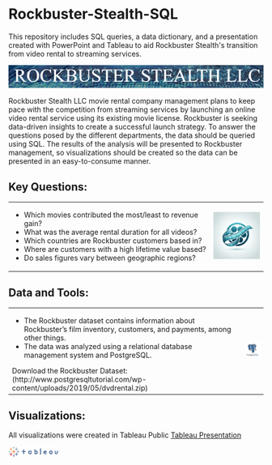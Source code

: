 # Rockbuster-Stealth-SQL
This repository includes SQL queries, a data dictionary, and a presentation created with PowerPoint and Tableau to aid Rockbuster Stealth's transition from video rental to streaming services.

<div align="left">
  <img src="https://github.com/Tiffkinn/Rockbuster-Stealth-SQL/blob/main/images/Rockbuster_title.png" alt="Instacart-Basket-Analysis-Python Logo" width="600">
</div>

Rockbuster Stealth LLC movie rental company management plans to keep pace with the competition from streaming services by launching an online video rental service using its existing movie license.
Rockbuster is seeking data-driven insights to create a successful launch strategy. 
To answer the questions posed by the different departments, the data should be queried using SQL. 
The results of the analysis will be presented to Rockbuster management, so visualizations should be created so the data can be presented in an easy-to-consume manner. 

## Key Questions:

<table>
  <tr>
    <td>
      <ul>
        <li>Which movies contributed the most/least to revenue gain?</li>
        <li>What was the average rental duration for all videos?</li>
        <li>Which countries are Rockbuster customers based in?</li>
        <li>Where are customers with a high lifetime value based?</li>
        <li>Do sales figures vary between geographic regions?</li>
      </ul>
    </td>
    <td>
      <img src="https://github.com/Tiffkinn/Rockbuster-Stealth-SQL/blob/main/images/Rockbuster_reel.jpg" alt="Film Reel Logo" width="100">
    </td>
  </tr>
</table>

## Data and Tools:

<table>
  <tr>
    <td>
      <ul>
        <li>The Rockbuster dataset contains information about Rockbuster’s film inventory, customers, and payments, among other things.</li>
      <li>The data was analyzed using a relational database management system and PostgreSQL.</li>
      </ul>
      Download the Rockbuster Dataset: (http://www.postgresqltutorial.com/wp-content/uploads/2019/05/dvdrental.zip)
    </td>
    <td>
      <img src="https://github.com/Tiffkinn/Rockbuster-Stealth-SQL/blob/main/images/SQL_image.png" alt="SQL Logo" width="100">
    </td>
  </tr>
</table>


## Visualizations:
All visualizations were created in Tableau Public [Tableau Presentation](https://public.tableau.com/app/profile/tiffany.kinney/viz/Rockbuster3-10TiffKinney/Story1)

<img src="https://github.com/Tiffkinn/Rockbuster-Stealth-SQL/blob/main/images/Tableau_Logo.png" alt="Tableau Logo" width="100">
